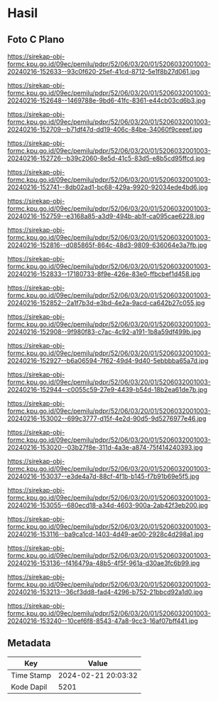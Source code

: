 # Hasil

## Foto C Plano

https://sirekap-obj-formc.kpu.go.id/09ec/pemilu/pdpr/52/06/03/20/01/5206032001003-20240216-152633--93c0f620-25ef-41cd-8712-5e1f8b27d061.jpg

https://sirekap-obj-formc.kpu.go.id/09ec/pemilu/pdpr/52/06/03/20/01/5206032001003-20240216-152648--1469788e-9bd6-41fc-8361-e44cb03cd6b3.jpg

https://sirekap-obj-formc.kpu.go.id/09ec/pemilu/pdpr/52/06/03/20/01/5206032001003-20240216-152709--b71df47d-dd19-406c-84be-34060f9ceeef.jpg

https://sirekap-obj-formc.kpu.go.id/09ec/pemilu/pdpr/52/06/03/20/01/5206032001003-20240216-152726--b39c2060-8e5d-41c5-83d5-e8b5cd95ffcd.jpg

https://sirekap-obj-formc.kpu.go.id/09ec/pemilu/pdpr/52/06/03/20/01/5206032001003-20240216-152741--8db02ad1-bc68-429a-9920-92034ede4bd6.jpg

https://sirekap-obj-formc.kpu.go.id/09ec/pemilu/pdpr/52/06/03/20/01/5206032001003-20240216-152759--e3168a85-a3d9-494b-ab1f-ca095cae6228.jpg

https://sirekap-obj-formc.kpu.go.id/09ec/pemilu/pdpr/52/06/03/20/01/5206032001003-20240216-152816--d085865f-864c-48d3-9809-636064e3a7fb.jpg

https://sirekap-obj-formc.kpu.go.id/09ec/pemilu/pdpr/52/06/03/20/01/5206032001003-20240216-152833--17180733-8f9e-426e-83e0-ffbcbef1d458.jpg

https://sirekap-obj-formc.kpu.go.id/09ec/pemilu/pdpr/52/06/03/20/01/5206032001003-20240216-152852--2a1f7b3d-e3bd-4e2a-9acd-ca642b27c055.jpg

https://sirekap-obj-formc.kpu.go.id/09ec/pemilu/pdpr/52/06/03/20/01/5206032001003-20240216-152908--9f980f83-c7ac-4c92-a191-1b8a59df499b.jpg

https://sirekap-obj-formc.kpu.go.id/09ec/pemilu/pdpr/52/06/03/20/01/5206032001003-20240216-152927--b6a06594-7f62-49d4-9d40-5ebbbba65a7d.jpg

https://sirekap-obj-formc.kpu.go.id/09ec/pemilu/pdpr/52/06/03/20/01/5206032001003-20240216-152944--c0055c59-27e9-4439-b54d-18b2ea61de7b.jpg

https://sirekap-obj-formc.kpu.go.id/09ec/pemilu/pdpr/52/06/03/20/01/5206032001003-20240216-153002--699c3777-d15f-4e2d-90d5-9d5276977e46.jpg

https://sirekap-obj-formc.kpu.go.id/09ec/pemilu/pdpr/52/06/03/20/01/5206032001003-20240216-153020--03b27f8e-311d-4a3e-a874-75f414240393.jpg

https://sirekap-obj-formc.kpu.go.id/09ec/pemilu/pdpr/52/06/03/20/01/5206032001003-20240216-153037--e3de4a7d-88cf-4f1b-b145-f7b91b69e5f5.jpg

https://sirekap-obj-formc.kpu.go.id/09ec/pemilu/pdpr/52/06/03/20/01/5206032001003-20240216-153055--680ecd18-a34d-4603-900a-2ab42f3eb200.jpg

https://sirekap-obj-formc.kpu.go.id/09ec/pemilu/pdpr/52/06/03/20/01/5206032001003-20240216-153116--ba9ca1cd-1403-4d49-ae00-2928c4d298a1.jpg

https://sirekap-obj-formc.kpu.go.id/09ec/pemilu/pdpr/52/06/03/20/01/5206032001003-20240216-153136--f416479a-48b5-4f5f-961a-d30ae3fc6b99.jpg

https://sirekap-obj-formc.kpu.go.id/09ec/pemilu/pdpr/52/06/03/20/01/5206032001003-20240216-153213--36cf3dd8-fad4-4296-b752-21bbcd92a1d0.jpg

https://sirekap-obj-formc.kpu.go.id/09ec/pemilu/pdpr/52/06/03/20/01/5206032001003-20240216-153240--10cef6f8-8543-47a8-9cc3-16af07bff441.jpg


## Metadata

| Key        | Value               |
| ---------- | ------------------- |
| Time Stamp | 2024-02-21 20:03:32 |
| Kode Dapil | 5201                |



